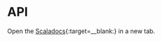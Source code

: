 API
===

Open the [Scaladocs]{:target=__blank:} in a new tab.


[Scaladocs]: ../scaladocs/nl/knaw/dans/lib/dataverse/index.html